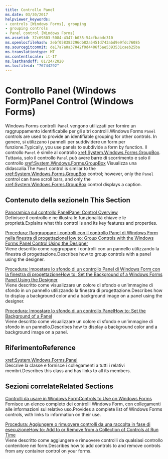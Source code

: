 ```yaml
---
title: Controllo Panel
ms.date: 03/30/2017
helpviewer_keywords:
- controls [Windows Forms], grouping
- grouping controls
- Panel control [Windows Forms]
ms.assetid: 37c69803-5084-4347-b035-54cfbabdc310
ms.openlocfilehash: 2ebf058383296db82a5451d743abd9e9fdc76085
ms.sourcegitcommit: de17a7a0a37042f0d4406f5ae5393531caeb25ba
ms.translationtype: MT
ms.contentlocale: it-IT
ms.lasthandoff: 01/24/2020
ms.locfileid: "76744292"
---
```

# <a name="panel-control-windows-forms"></a><span data-ttu-id="55881-102">Controllo Panel (Windows Form)</span><span class="sxs-lookup"><span data-stu-id="55881-102">Panel Control (Windows Forms)</span></span>
<span data-ttu-id="55881-103">Windows Forms controlli `Panel` vengono utilizzati per fornire un raggruppamento identificabile per gli altri controlli.</span><span class="sxs-lookup"><span data-stu-id="55881-103">Windows Forms `Panel` controls are used to provide an identifiable grouping for other controls.</span></span> <span data-ttu-id="55881-104">In genere, si utilizzano i pannelli per suddividere un form per funzione.</span><span class="sxs-lookup"><span data-stu-id="55881-104">Typically, you use panels to subdivide a form by function.</span></span> <span data-ttu-id="55881-105">Il controllo `Panel` è simile al controllo <xref:System.Windows.Forms.GroupBox>. Tuttavia, solo il controllo `Panel` può avere barre di scorrimento e solo il controllo <xref:System.Windows.Forms.GroupBox> Visualizza una didascalia.</span><span class="sxs-lookup"><span data-stu-id="55881-105">The `Panel` control is similar to the <xref:System.Windows.Forms.GroupBox> control; however, only the `Panel` control can have scroll bars, and only the <xref:System.Windows.Forms.GroupBox> control displays a caption.</span></span>  
  
## <a name="in-this-section"></a><span data-ttu-id="55881-106">Contenuto della sezione</span><span class="sxs-lookup"><span data-stu-id="55881-106">In This Section</span></span>  
 [<span data-ttu-id="55881-107">Panoramica sul controllo Panel</span><span class="sxs-lookup"><span data-stu-id="55881-107">Panel Control Overview</span></span>](panel-control-overview-windows-forms.md)  
 <span data-ttu-id="55881-108">Definisce il controllo e ne illustra le funzionalità chiave e le proprietà.</span><span class="sxs-lookup"><span data-stu-id="55881-108">Explains what this control is and its key features and properties.</span></span>  
  
 [<span data-ttu-id="55881-109">Procedura: Raggruppare i controlli con il controllo Panel di Windows Form nella finestra di progettazione</span><span class="sxs-lookup"><span data-stu-id="55881-109">How to: Group Controls with the Windows Forms Panel Control Using the Designer</span></span>](group-controls-with-wf-panel-control-using-the-designer.md)  
 <span data-ttu-id="55881-110">Viene descritto come raggruppare i controlli con un pannello utilizzando la finestra di progettazione.</span><span class="sxs-lookup"><span data-stu-id="55881-110">Describes how to group controls with a panel using the designer.</span></span>  
  
 [<span data-ttu-id="55881-111">Procedura: Impostare lo sfondo di un controllo Panel di Windows Form con la finestra di progettazione</span><span class="sxs-lookup"><span data-stu-id="55881-111">How to: Set the Background of a Windows Forms Panel Using the Designer</span></span>](how-to-set-the-background-of-a-windows-forms-panel-using-the-designer.md)  
 <span data-ttu-id="55881-112">Viene descritto come visualizzare un colore di sfondo e un'immagine di sfondo in un pannello utilizzando la finestra di progettazione.</span><span class="sxs-lookup"><span data-stu-id="55881-112">Describes how to display a background color and a background image on a panel using the designer.</span></span>  
  
 [<span data-ttu-id="55881-113">Procedura: Impostare lo sfondo di un controllo Panel</span><span class="sxs-lookup"><span data-stu-id="55881-113">How to: Set the Background of a Panel</span></span>](how-to-set-the-background-of-a-windows-forms-panel.md)  
 <span data-ttu-id="55881-114">Viene descritto come visualizzare un colore di sfondo e un'immagine di sfondo in un pannello.</span><span class="sxs-lookup"><span data-stu-id="55881-114">Describes how to display a background color and a background image on a panel.</span></span>  
  
## <a name="reference"></a><span data-ttu-id="55881-115">Riferimento</span><span class="sxs-lookup"><span data-stu-id="55881-115">Reference</span></span>  
 <xref:System.Windows.Forms.Panel>  
 <span data-ttu-id="55881-116">Descrive la classe e fornisce i collegamenti a tutti i relativi membri.</span><span class="sxs-lookup"><span data-stu-id="55881-116">Describes this class and has links to all its members.</span></span>  
  
## <a name="related-sections"></a><span data-ttu-id="55881-117">Sezioni correlate</span><span class="sxs-lookup"><span data-stu-id="55881-117">Related Sections</span></span>  
 [<span data-ttu-id="55881-118">Controlli da usare in Windows Form</span><span class="sxs-lookup"><span data-stu-id="55881-118">Controls to Use on Windows Forms</span></span>](controls-to-use-on-windows-forms.md)  
 <span data-ttu-id="55881-119">Fornisce un elenco completo dei controlli Windows Form, con collegamenti alle informazioni sul relativo uso.</span><span class="sxs-lookup"><span data-stu-id="55881-119">Provides a complete list of Windows Forms controls, with links to information on their use.</span></span>  
  
 [<span data-ttu-id="55881-120">Procedura: Aggiungere o rimuovere controlli da una raccolta in fase di esecuzione</span><span class="sxs-lookup"><span data-stu-id="55881-120">How to: Add to or Remove from a Collection of Controls at Run Time</span></span>](how-to-add-to-or-remove-from-a-collection-of-controls-at-run-time.md)  
 <span data-ttu-id="55881-121">Viene descritto come aggiungere e rimuovere controlli da qualsiasi controllo contenitore nei form.</span><span class="sxs-lookup"><span data-stu-id="55881-121">Describes how to add controls to and remove controls from any container control on your forms.</span></span>
